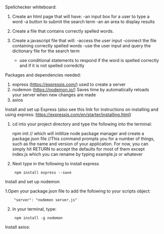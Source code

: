 Spellchecker whiteboard:

1. Create an html page that will have:
    -an input box for a user to type a word
    -a button to submit the search term
    -an an area to display results

2. Create a file that contains correctly spelled words.

3. Create a javascript file that will:
    -access the user input
    -connect the file containing correctly spelled words
    -use the user input and query the dictionary file for the search term
    - use conditional statements to respond if the word is spelled correctly and if it is not spelled corredctly


Packages and dependencies needed:

1. express (https://expressjs.com/) used to create a server
2. nodemon (https://nodemon.io/) Saves time by automatically reloads your server when new changes are made 
3. axios


Install and set up Express (also see this link for instructions on installing  and using express: https://expressjs.com/en/starter/installing.html)

1. cd into your project directory and type the following into the terminal:
    
    npm init
// which will initilize node package manager and create a package.json file
//This command prompts you for a number of things, such as the name and version 
of your application. For now, you can simply hit RETURN to accept the defaults for most of them except index.js which you can rename by typing  example.js or whatever


2. Next type in the following to install express
        
        npm install express --save
 
Install and set up nodemon

1.Open your package.json file to add the following to your scripts object:

        "server": "nodemon server.js"
        
2. In your terminal, type:
    
        npm install -g nodemon

Install axios:

